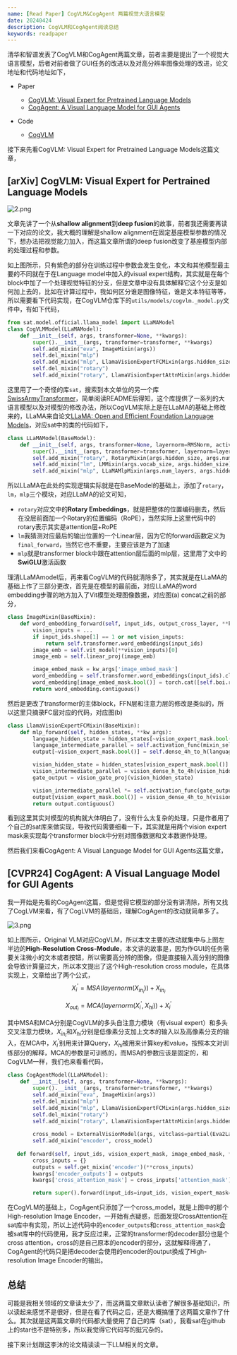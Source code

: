 ```yaml
---
name: [Read Paper] CogVLM&CogAgent 两篇视觉大语言模型
date: 20240424
description: CogVLM和CogAgent阅读总结
keywords: readpaper
---
```


清华和智谱发表了CogVLM和CogAgent两篇文章，前者主要是提出了一个视觉大语言模型，后者对前者做了GUI任务的改进以及对高分辨率图像处理的改进，论文地址和代码地址如下，

- Paper
  - [CogVLM: Visual Expert for Pretrained Language Models](https://arxiv.org/abs/2311.03079)
  - [CogAgent: A Visual Language Model for GUI Agents](https://arxiv.org/abs/2312.08914)

- Code
  - [CogVLM](https://github.com/THUDM/CogVLM)

接下来先看CogVLM: Visual Expert for Pretrained Language Models这篇文章，

## [arXiv] CogVLM: Visual Expert for Pertrained Language Models

![2.png](../image/2024/2.png)

文章先讲了一个从**shallow alignment**到**deep fusion**的故事，前者我还需要再读一下对应的论文，我大概的理解是shallow alignment在固定基座模型参数的情况下，想办法把视觉能力加入，而这篇文章所谓的deep fusion改变了基座模型内部的处理过程和参数。

如上图所示，只有紫色的部分在训练过程中参数会发生变化，本文和其他模型最主要的不同就在于在Language model中加入的visual expert结构，其实就是在每个block中加了一个处理视觉特征的分支，但是文章中没有具体解释它这个分支是如何加上去的，比如在计算过程中，我如何区分谁是图像特征，谁是文本特征等等，所以需要看下代码实现，在CogVLM仓库下的`utils/models/cogvlm._model.py`文件中，有如下代码，

```python
from sat.model.official.llama_model import LLaMAModel
class CogVLMModel(LLaMAModel):
    def __init__(self, args, transformer=None, **kwargs):
        super().__init__(args, transformer=transformer, **kwargs)
        self.add_mixin("eva", ImageMixin(args))
        self.del_mixin("mlp")
        self.add_mixin("mlp", LlamaVisionExpertFCMixin(args.hidden_size, args.inner_hidden_size, args.num_layers, 32))
        self.del_mixin("rotary")
        self.add_mixin("rotary", LlamaVisionExpertAttnMixin(args.hidden_size, args.num_attention_heads, args.num_layers, 32))
```

这里用了一个奇怪的库`sat`，搜索到本文单位的另一个库[SwissArmyTransformer](https://github.com/THUDM/SwissArmyTransformer/tree/main)，简单阅读README后得知，这个库提供了一系列的大语言模型以及对模型的修改办法，所以CogVLM实际上是在LLaMA的基础上修改来的，LLaMA来自论文[LLaMA: Open and Efficient Foundation Language Models](https://arxiv.org/pdf/2302.13971.pdf)，对应sat中的类的代码如下，

```python
class LLaMAModel(BaseModel):
    def __init__(self, args, transformer=None, layernorm=RMSNorm, activation_func=nn.functional.silu, **kwargs):
        super().__init__(args, transformer=transformer, layernorm=layernorm, activation_func=activation_func, init_method_std=0.01, **kwargs)
        self.add_mixin("rotary", RotaryMixin(args.hidden_size, args.num_attention_heads))
        self.add_mixin("lm", LMMixin(args.vocab_size, args.hidden_size))
        self.add_mixin("mlp", LLaMAMlpMixin(args.num_layers, args.hidden_size, args.inner_hidden_size))
```

所以LLaMA在此处的实现逻辑实际就是在BaseModel的基础上，添加了`rotary`，`lm`，`mlp`三个模块，对应LLaMA的论文可知，

- `rotary`对应文中的**Rotary Embeddings**，就是把整体的位置编码删去，然后在没层前面加一个Rotary的位置编码（RoPE），当然实际上这里代码中的rotary表示其实是attention层+RoPE
- `lm`我猜测对应最后的输出位置的一个Linear层，因为它的forward函数定义为`final_forward`，当然它也不重要，主要应该是为了加速
- `mlp`就是transformer block中跟在attention层后面的mlp层，这里用了文中的**SwiGLU**激活函数

理清LLaMAmodel后，再来看CogVLM的代码就清除多了，其实就是在LLaMA的基础上作了三部分更改，首先是在模型的最前面，对应LLaMA的word embedding步骤的地方加入了Vit模型处理图像数据，对应图(a) concat之前的部分，

```python
class ImageMixin(BaseMixin):
    def word_embedding_forward(self, input_ids, output_cross_layer, **kw_args):
        vision_inputs = ...
        if input_ids.shape[1] == 1 or not vision_inputs:
            return self.transformer.word_embeddings(input_ids)
        image_emb = self.vit_model(**vision_inputs)[0]
        image_emb = self.linear_proj(image_emb)

        image_embed_mask = kw_args['image_embed_mask']
        word_embedding = self.transformer.word_embeddings(input_ids).clone()
        word_embedding[image_embed_mask.bool()] = torch.cat([self.boi.repeat(len(image_emb), 1, 1), image_emb, self.eoi.repeat(len(image_emb), 1, 1)], dim=1).reshape(-1, image_emb.shape[-1])
        return word_embedding.contiguous()
```

然后是更改了transformer的主体block，FFN层和注意力层的修改是类似的，所以这里只摘录FC层对应的代码，对应图(b)

```python
class LlamaVisionExpertFCMixin(BaseMixin):
    def mlp_forward(self, hidden_states, **kw_args):
        language_hidden_state = hidden_states[~vision_expert_mask.bool()]
        language_intermediate_parallel = self.activation_func(mixin_self.gate_proj[kw_args['layer_id']](language_hidden_state)) * self.dense_h_to_4h(language_hidden_state)
        output[~vision_expert_mask.bool()] = self.dense_4h_to_h(language_intermediate_parallel)  # language_output

        vision_hidden_state = hidden_states[vision_expert_mask.bool()]
        vision_intermediate_parallel = vision_dense_h_to_4h(vision_hidden_state)
        gate_output = vision_gate_proj(vision_hidden_state)

        vision_intermediate_parallel *= self.activation_func(gate_output)
        output[vision_expert_mask.bool()] = vision_dense_4h_to_h(vision_intermediate_parallel)  # vision_output
    	return output.contiguous()
```

看到这里其实对模型的机构就大体明白了，没有什么太复杂的处理，只是作者用了个自己的sat库来做实现，导致代码需要细看一下，其实就是用两个vision expert mask来实现每个transformer block中分别对图像数据和文本数据作处理。

然后我们来看CogAgent: A Visual Language Model for GUI Agents这篇文章，

## [CVPR24] CogAgent: A Visual Language Model for GUI Agents

我一开始是先看的CogAgent这篇，但是觉得它模型的部分没有讲清除，所有又找了CogLVM来看，有了CogLVM的基础后，理解CogAgent的改动就简单多了。

![3.png](../image/2024/3.png)

如上图所示，Original VLM对应CogVLM，所以本文主要的改动就集中与上图左半边的**High-Resolution Cross-Module**，本文讲的故事是，因为作GUI的任务需要关注微小的文本或者按钮，所以需要高分辨的图像，但是直接输入高分别的图像会导致计算量过大，所以本文提出了这个High-resolution cross module，在具体实现上，文章给出了两个公式，
$$
X_i^{'} = MSA(layernorm(X_{in_i})) + X_{in_i}
$$

$$
X_{out_i} = MCA(layernorm(X_i^{'}, X_{hi})) + X_i^{'}
$$

其中MSA和MCA分别是CogVLM的多头自注意力模块（有visual expert）和多头交叉注意力模块，$X_{in_i}$和$X_{hi}$分别是低像素分支加上文本的输入以及高像素分支的输入，在MCA中，$X_{i}^{'}$别用来计算Query，$X_{hi}$被用来计算key和value，按照本文对训练部分的解释，MCA的参数是可训练的，而MSA的参数应该是固定的，和CogVLM一样，我们也来看看代码，

```python
class CogAgentModel(LLaMAModel):
    def __init__(self, args, transformer=None, **kwargs):
        super().__init__(args, transformer=transformer, **kwargs)
        self.add_mixin("eva", ImageMixin(args))
        self.del_mixin("mlp")
        self.add_mixin("mlp", LlamaVisionExpertFCMixin(args.hidden_size, args.inner_hidden_size, args.num_layers, 32))
        self.del_mixin("rotary")
        self.add_mixin("rotary", LlamaVisionExpertAttnMixin(args.hidden_size, args.num_attention_heads, args.num_layers, 32))
        
        cross_model = ExternalVisionModel(args, vitclass=partial(Eva2LargeEncoder, image_size=self.cross_image_pix))
        self.add_mixin("encoder", cross_model)
        
   def forward(self, input_ids, vision_expert_mask, image_embed_mask, **kwargs):
        cross_inputs = {}
        outputs = self.get_mixin('encoder')(**cross_inputs)
        kwargs['encoder_outputs'] = outputs
        kwargs['cross_attention_mask'] = cross_inputs['attention_mask'] 

        return super().forward(input_ids=input_ids, vision_expert_mask=vision_expert_mask, image_embed_mask=image_embed_mask, **kwargs)
```

在CogVLM的基础上，CogAgent只添加了一个cross_model，就是上图中的那个High-resolution Image Encoder，一开始有点疑惑，后面发现CrossAttention在sat库中有实现，所以上述代码中的`encoder_outputs`和`cross_attention_mask`会被sat库中的代码使用，我才反应过来，正常的transformer的decoder部分也是个cross attention，cross的是自己原本的encoder的部分，这就解释得通了，CogAgent的代码只是把decoder会使用的encoder的output换成了High-resolution Image Encoder的输出。

## 总结

可能是我相关领域的文章读太少了，而这两篇文章默认读者了解很多基础知识，所以读起来感觉不是很好，但是在看了代码之后，还是大概搞懂了这两篇文章作了什么。其次就是这两篇文章的代码都大量使用了自己的库（sat），我看sat在github上的star也不是特别多，所以我觉得它代码写的挺冗杂的。

接下来计划跟这李沐的论文精读读一下LLM相关的文章。
